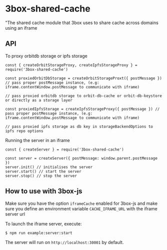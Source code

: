 # 3box-shared-cache
"The shared cache module that 3box uses to share cache across domains using an iframe

## API

To proxy orbitdb storage or ipfs storage
```
const { createOrbitStorageProxy, createIpfsStorageProxy } = require('3box-shared-cache')

const proxiedOrbitDbStorage = createOrbitStorageProxt({ postMessage }) // pass proper postMessage instance, (e.g: iframe.contentWindow.postMessage to communicate with iframe)

// pass proxied orbitdb storage to orbit-db-cache or orbit-db-keystore or directly as a storage layer

const proxiedIpfsStorage = createIpfsStorageProxy({ postMessage }) // pass proper postMessage instance, (e.g: iframe.contentWindow.postMessage to communicate with iframe)

// pass proxied ipfs storage as db key in storageBackendOptions to ipfs repo options
```

Running the server in an iframe
```
const { createServer } = require('3box-shared-cache')

const server = createServer({ postMessage: window.parent.postMessage })
server.init() // initialises the server
server.start() // start the server
server.stop() // stop the server
```

## How to use with 3box-js

Make sure you have the option `iframeCache` enabled for 3box-js and make sure you define an environment variable `CACHE_IFRAME_URL` with the iframe server url

To launch the iframe server, execute:
```
$ npm run example:server:start
```

The server will run on `http://localhost:30001` by default.
